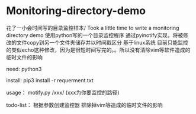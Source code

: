 # Monitoring-directory-demo
花了一小会时间写的目录监控样本/  Took a little time to write a monitoring directory demo
使用python写的一个目录监控程序
通过pyinotify实现，将被修改的文件copy到另一个文件夹储存并以时间戳区分
基于linux系统
目前只能监控的类似echo这种修改，因为是很短时间写完的。。所以没有清除vim等软件造成的临时文件的影响

need:
python3

install:
pip3 install -r requerment.txt

usage：
motify.py /xxx/ (xxx为你要监控的路径)

todo-list：
根据参数创建监控器
排除掉vim等造成的临时文件的影响
